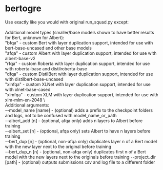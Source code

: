 # bertogre

Use exactly like you would with original run_squad.py except: \
 \
Additional model types (smaller/base models shown to have better results for Bert, unknown for Albert): \
    "bfqa" - custom Bert with layer duplication support, intended for use with bert-base-uncased and other base models \
    "afqa" - custom Albert with layer duplication support, intended for use with albert-base-v2 \
    "rfqa" - custom Roberta with layer duplication support, intended for use with roberta-base and distilroberta-base \
    "dfqa" - custom DistilBert with layer duplication support, intended for use with distilbert-base-uncased \
    "xlnfqa" - custom XLNet with layer duplication support, intended for use with xlnet-base-cased \
    "xlmfqa" - custom XLM with layer duplication support, intended for use with xlm-mlm-en-2048 \ 
 \
Additional arguments: \
    --model_name [name] - (optional) adds a prefix to the checkpoint folders and logs, not to be confused with model_name_or_path \
    --albert_add [n] - (optional, afqa only) adds n layers to Albert before training \
    --albert_set [n] - (optional, afqa only) sets Albert to have n layers before training \
    --bert_dup [n] - (optional, non-afqa only) duplicates layer n of a Bert model with the new layer next to the original before training \
    --bert_dup_n [n] - (optional, non-afqa only) duplicates first n of a Bert model with the new layers next to the originals before training 
    --project_dir [path] - (optional) outputs submissions csv and log file to a different folder
